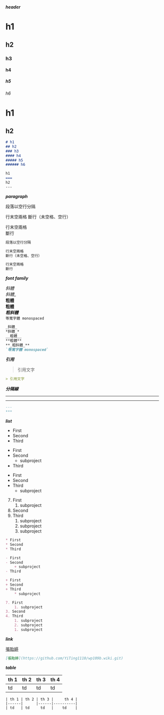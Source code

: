 **_header_**

# h1
## h2
### h3
#### h4
##### h5
###### h6

h1
===
h2
---

```markdown
# h1
## h2
### h3
#### h4
##### h5
###### h6

h1
===
h2
---
```

**_paragraph_**

段落以空行分隔

行末空兩格
斷行（未空格、空行）

行末空兩格  
斷行

```markdown
段落以空行分隔

行末空兩格
斷行（未空格、空行）

行末空兩格  
斷行
```

**_font family_**

_斜體_  
*斜體_*  
__粗體__  
**粗體**  
**_粗斜體_**  
`等寬字體 monospaced`  

```markdown
_斜體_  
*斜體_*  
__粗體__  
**粗體**  
**_粗斜體_**  
`等寬字體 monospaced`  
```

**_引用_**

> 引用文字

```markdown
> 引用文字
```

**_分隔線_**

---
***

```markdown
---
***
```


**_list_**

* First
* Second
* Third

- First
- Second
    + subproject
- Third

+ First
+ Second
+ Third
    * subproject

7. First
    1. subproject
3. Second
4. Third
    1. subproject
    2. subproject
    1. subproject

```markdown
* First
* Second
* Third

- First
- Second
    + subproject
- Third

+ First
+ Second
+ Third
    * subproject

7. First
    1. subproject
3. Second
4. Third
    1. subproject
    2. subproject
    1. subproject
```

**_link_**

[張貽婷](https://github.com/YiTing1110/wp109b.wiki.git)

```markdown
[張貽婷](https://github.com/YiTing1110/wp109b.wiki.git)
```

**_table_**

| th 1 | th 2 | th 3 |     th 4 |
|------|------|------|----------|
| td   | td   | td   |    td    |

```
| th 1 | th 2 | th 3 |     th 4 |
|------|      |------|----------|
| td   | td     td   |    td    |
```
